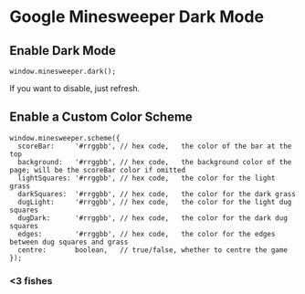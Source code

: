 # Google Minesweeper Dark Mode

## Enable Dark Mode
```
window.minesweeper.dark();
```
If you want to disable, just refresh.

## Enable a Custom Color Scheme
```
window.minesweeper.scheme({
  scoreBar:     '#rrggbb', // hex code,   the color of the bar at the top
  background:   '#rrggbb', // hex code,   the background color of the page; will be the scoreBar color if omitted
  lightSquares: '#rrggbb', // hex code,   the color for the light grass
  darkSquares:  '#rrggbb', // hex code,   the color for the dark grass
  dugLight:     '#rrggbb', // hex code,   the color for the light dug squares
  dugDark:      '#rrggbb', // hex code,   the color for the dark dug squares
  edges:        '#rrggbb', // hex code,   the color for the edges between dug squares and grass
  centre:       boolean,   // true/false, whether to centre the game
});
```

### <3 fishes
